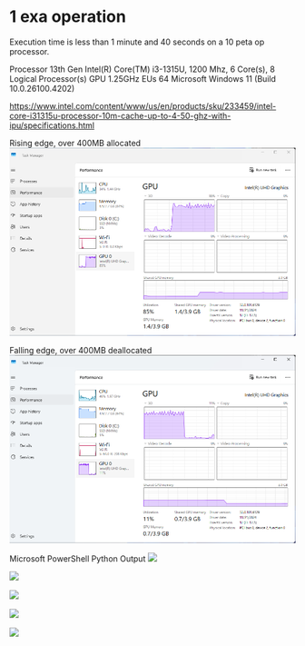 # 1 exa operation

Execution time is less than 1 minute and 40 seconds on a 10 peta op processor.

Processor 13th Gen Intel(R) Core(TM) i3-1315U, 1200 Mhz, 6 Core(s), 8 Logical Processor(s)
GPU 1.25GHz
EUs 64
Microsoft Windows 11 (Build 10.0.26100.4202)

https://www.intel.com/content/www/us/en/products/sku/233459/intel-core-i31315u-processor-10m-cache-up-to-4-50-ghz-with-ipu/specifications.html

Rising edge,
over 400MB allocated
![](https://raw.githubusercontent.com/khalidjshaikh/20250615-opencl/refs/heads/main/images/Screenshot%202025-07-06%20113100.png)

Falling edge,
over 400MB deallocated
![](https://raw.githubusercontent.com/khalidjshaikh/20250615-opencl/refs/heads/main/images/Screenshot%202025-07-06%20112950.png)

Microsoft PowerShell Python Output
![](images\images\Screenshot%202025-07-06%20114110.png)

![](https://computationalmodelling.bitbucket.io/tools/PyOpenCL/opencl_logo.jpg)

![](https://www.python.org/static/img/psf-logo.png)

![](https://upload.wikimedia.org/wikipedia/commons/6/64/Intel-logo-2022.png)

![](https://upload.wikimedia.org/wikipedia/commons/9/96/Microsoft_logo_%282012%29.svg)